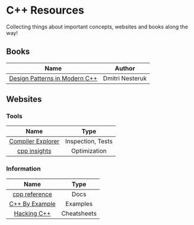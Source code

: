 # C++ Resources 

Collecting things about important concepts, websites and books along the way!

## Books

| **Name** | **Author** |
|:--------:|:----------:|
|[Design Patterns in Modern C++](https://link.springer.com/book/10.1007/978-1-4842-3603-1)| Dmitri Nesteruk |

## Websites

### Tools

|                      **Name**                       |     **Type**      |
|:---------------------------------------------------:|:-----------------:|
| [Compiler Explorer](https://compiler-explorer.com/) | Inspection, Tests |
|       [cpp insights](https://cppinsights.io/)       |   Optimization    |

### Information

|                                          **Name**                                          |  **Type**   |
|:------------------------------------------------------------------------------------------:|:-----------:|
|                      [cpp reference](https://en.cppreference.com/w/)                       |    Docs     |
|                        [C++ By Example](https://cppbyexample.com/)                         |  Examples   |
|        [Hacking C++](https://hackingcpp.com/cpp/cheat_sheets.html)                         | Cheatsheets |
